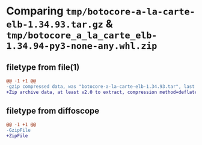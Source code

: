 # Comparing `tmp/botocore-a-la-carte-elb-1.34.93.tar.gz` & `tmp/botocore_a_la_carte_elb-1.34.94-py3-none-any.whl.zip`

## filetype from file(1)

```diff
@@ -1 +1 @@
-gzip compressed data, was "botocore-a-la-carte-elb-1.34.93.tar", last modified: Sat Apr 27 01:00:50 2024, max compression
+Zip archive data, at least v2.0 to extract, compression method=deflate
```

## filetype from diffoscope

```diff
@@ -1 +1 @@
-GzipFile
+ZipFile
```

